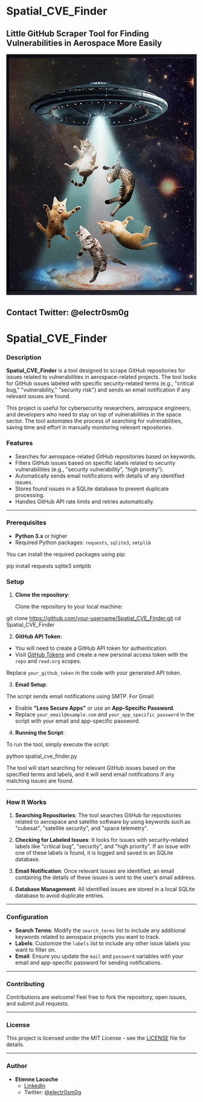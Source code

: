 # Spatial_CVE_Finder

## Little GitHub Scraper Tool for Finding Vulnerabilities in Aerospace More Easily

![](https://github.com/electr0sm0g/Spatial_CVE_Finder/blob/main/Screenshot%202025-02-09%20at%2018.15.20.png)

## Contact Twitter: @electr0sm0g

# Spatial_CVE_Finder

### Description

**Spatial_CVE_Finder** is a tool designed to scrape GitHub repositories for issues related to vulnerabilities in aerospace-related projects. The tool looks for GitHub issues labeled with specific security-related terms (e.g., "critical bug," "vulnerability," "security risk") and sends an email notification if any relevant issues are found.

This project is useful for cybersecurity researchers, aerospace engineers, and developers who need to stay on top of vulnerabilities in the space sector. The tool automates the process of searching for vulnerabilities, saving time and effort in manually monitoring relevant repositories.

### Features

- Searches for aerospace-related GitHub repositories based on keywords.
- Filters GitHub issues based on specific labels related to security vulnerabilities (e.g., "security vulnerability", "high priority").
- Automatically sends email notifications with details of any identified issues.
- Stores found issues in a SQLite database to prevent duplicate processing.
- Handles GitHub API rate limits and retries automatically.

---

### Prerequisites

- **Python 3.x** or higher
- Required Python packages: `requests`, `sqlite3`, `smtplib`

You can install the required packages using pip:

pip install requests sqlite3 smtplib


### Setup

1. **Clone the repository**:
   
   Clone the repository to your local machine:
   
git clone https://github.com/your-username/Spatial_CVE_Finder.git cd Spatial_CVE_Finder


2. **GitHub API Token**:

- You will need to create a GitHub API token for authentication.
- Visit [GitHub Tokens](https://github.com/settings/tokens) and create a new personal access token with the `repo` and `read:org` scopes.

Replace `your_github_token` in the code with your generated API token.

3. **Email Setup**:

The script sends email notifications using SMTP. For Gmail:
- Enable **"Less Secure Apps"** or use an **App-Specific Password**.
- Replace `your_email@example.com` and `your_app_specific_password` in the script with your email and app-specific password.

4. **Running the Script**:

To run the tool, simply execute the script:

python spatial_cve_finder.py


The tool will start searching for relevant GitHub issues based on the specified terms and labels, and it will send email notifications if any matching issues are found.

---

### How It Works

1. **Searching Repositories**:
The tool searches GitHub for repositories related to aerospace and satellite software by using keywords such as "cubesat", "satellite security", and "space telemetry".

2. **Checking for Labeled Issues**:
It looks for issues with security-related labels like "critical bug", "security", and "high priority". If an issue with one of these labels is found, it is logged and saved in an SQLite database.

3. **Email Notification**:
Once relevant issues are identified, an email containing the details of these issues is sent to the user’s email address.

4. **Database Management**:
All identified issues are stored in a local SQLite database to avoid duplicate entries.

---

### Configuration

- **Search Terms**: Modify the `search_terms` list to include any additional keywords related to aerospace projects you want to track.
- **Labels**: Customize the `labels` list to include any other issue labels you want to filter on.
- **Email**: Ensure you update the `mail` and `password` variables with your email and app-specific password for sending notifications.

---

### Contributing

Contributions are welcome! Feel free to fork the repository, open issues, and submit pull requests.

---

### License

This project is licensed under the MIT License - see the [LICENSE](LICENSE) file for details.

---

### Author

- **Etienne Lacoche**
  - [LinkedIn](https://fr.linkedin.com/in/etiennelacoche)
  - Twitter: [@electr0sm0g](https://twitter.com/electr0sm0g)



